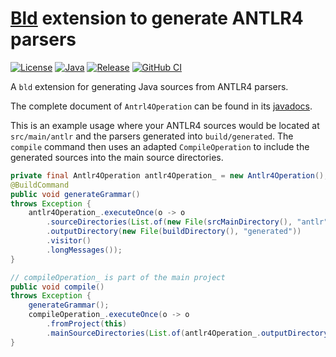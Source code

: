 # [Bld](https://github.com/rife2/rife2/wiki/What-Is-Bld) extension to generate ANTLR4 parsers

[![License](https://img.shields.io/badge/license-Apache%20License%202.0-blue.svg)](https://opensource.org/licenses/Apache-2.0)
[![Java](https://img.shields.io/badge/java-17%2B-blue)](https://www.oracle.com/java/technologies/javase/jdk17-archive-downloads.html)
[![Release](https://img.shields.io/github/release/rife2/bld-antrl4.svg)](https://github.com/rife2/bld-antlr4/releases/latest)
[![GitHub CI](https://github.com/rife2/bld-antlr4/actions/workflows/bld.yml/badge.svg)](https://github.com/rife2/bld-antlr4/actions/workflows/bld.yml)

A `bld` extension for generating Java sources from ANTLR4 parsers.

The complete document of `Antrl4Operation` can be found in its [javadocs](https://rife2.github.io/bld-antlr4/rife/bld/extension/Antlr4Operation.html).

This is an example usage where your ANTLR4 sources would be located at
`src/main/antlr` and the parsers generated into `build/generated`. The `compile`
command then uses an adapted `CompileOperation` to include the generated
sources into the main source directories.

```java
private final Antlr4Operation antlr4Operation_ = new Antlr4Operation();
@BuildCommand
public void generateGrammar()
throws Exception {
    antlr4Operation_.executeOnce(o -> o
        .sourceDirectories(List.of(new File(srcMainDirectory(), "antlr")))
        .outputDirectory(new File(buildDirectory(), "generated"))
        .visitor()
        .longMessages());
}

// compileOperation_ is part of the main project
public void compile()
throws Exception {
    generateGrammar();
    compileOperation_.executeOnce(o -> o
        .fromProject(this)
        .mainSourceDirectories(List.of(antlr4Operation_.outputDirectory())));
}
```